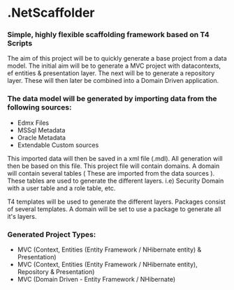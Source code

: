 # .NetScaffolder

### Simple, highly flexible scaffolding framework based on T4 Scripts

The aim of this project will be to quickly generate a base project from a data model. The initial aim will be to generate a MVC project with datacontexts, ef entities & presentation layer. The next will be to generate a repository layer. These will then later be combined into a Domain Driven application. 

### The data model will be generated by importing data from the following sources:

- Edmx Files
- MSSql Metadata
- Oracle Metadata
- Extendable Custom sources

This imported data will then be saved in a xml file (.mdl). All generation will then be based on this file.
This project file will contain domains. A domain will contain several tables ( These are imported from the data sources ). These tables are used to generate the different layers. i.e) Security Domain with a user table and a role table, etc.

T4 templates will be used to generate the different layers. Packages consist of several templates. A domain will be set to use a package to generate all it's layers.  

### Generated Project Types:

- MVC (Context, Entities (Entity Framework / NHibernate entity) & Presentation)
- MVC (Context, Entities (Entity Framework / NHibernate entity), Repository & Presentation)
- MVC (Domain Driven - Entity Framework / NHibernate)
